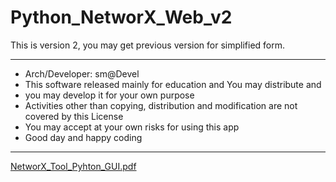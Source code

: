 # Python_NetworX_Web_v2

This is version 2, you may get previous version for simplified form.

*************************************************************************************************
* Arch/Developer: sm@Devel                                                                      
* This software released mainly for education and You may distribute and                        
* you may develop it for your own purpose                                                       
* Activities other than copying, distribution and modification are not covered by this License  
* You may accept at your own risks for using this app                                           
* Good day and happy coding                                                                     
*************************************************************************************************


[NetworX_Tool_Pyhton_GUI.pdf](https://github.com/samdevel/Python_NetworX_Web_v2/files/10479001/NetworX_Tool_Pyhton_GUI.pdf)
